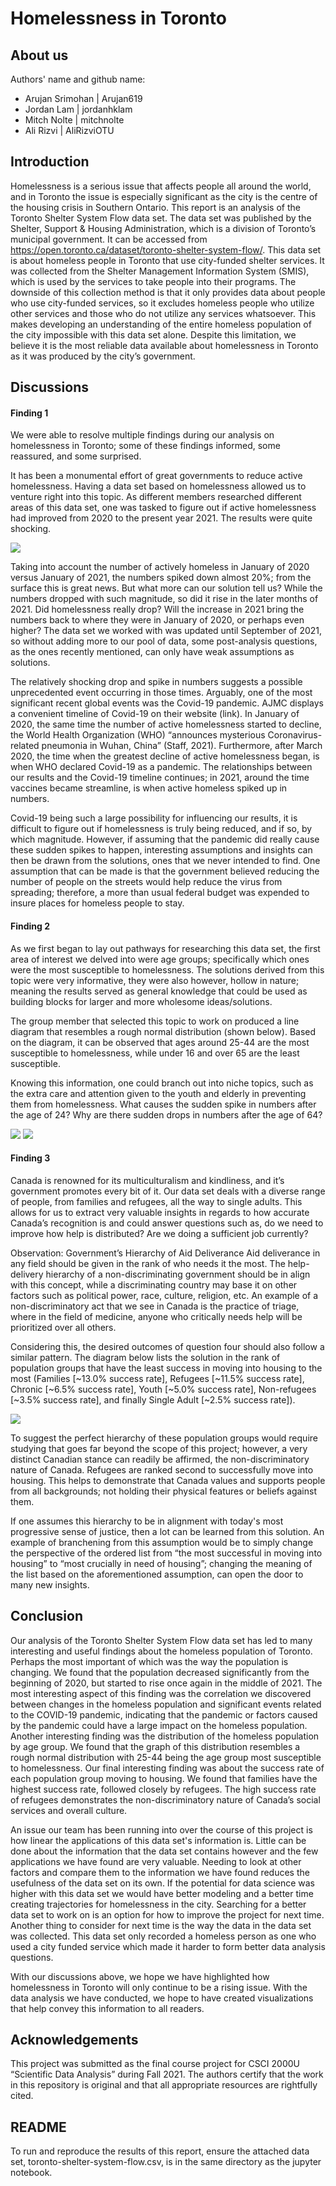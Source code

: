 # Homelessness in Toronto
## About us
Authors' name and github name:

- Arujan Srimohan | Arujan619
- Jordan Lam | jordanhklam
- Mitch Nolte | mitchnolte
- Ali Rizvi | AliRizviOTU

## Introduction
Homelessness is a serious issue that affects people all around the world, and in Toronto the issue is especially significant as the city is the centre of the housing crisis in Southern Ontario. This report is an analysis of the Toronto Shelter System Flow data set. The data set was published by the Shelter, Support & Housing Administration, which is a division of Toronto’s municipal government. It can be accessed from https://open.toronto.ca/dataset/toronto-shelter-system-flow/. This data set is about homeless people in Toronto that use city-funded shelter services. It was collected from the Shelter Management Information System (SMIS), which is used by the services to take people into their programs. The downside of this collection method is that it only provides data about people who use city-funded services, so it excludes homeless people who utilize other services and those who do not utilize any services whatsoever. This makes developing an understanding of the entire homeless population of the city impossible with this data set alone. Despite this limitation, we believe it is the most reliable data available about homelessness in Toronto as it was produced by the city’s government.

## Discussions
#### Finding 1
We were able to resolve multiple findings during our analysis on homelessness in Toronto; some of these findings informed, some reassured, and some surprised. 

It has been a monumental effort of great governments to reduce active homelessness. Having a data set based on homelessness allowed us to venture right into this topic. As different members researched different areas of this data set, one was tasked to figure out if active homelessness had improved from 2020 to the present year 2021. The results were quite shocking. 

![](Visuals/q5graph.png)

Taking into account the number of actively homeless in January of 2020 versus January of 2021, the numbers spiked down almost 20%; from the surface this is great news. But what more can our solution tell us? While the numbers dropped with such magnitude, so did it rise in the later months of 2021. Did homelessness really drop? Will the increase in 2021 bring the numbers back to where they were in January of 2020, or perhaps even higher? The data set we worked with was updated until September of 2021, so without adding more to our pool of data, some post-analysis questions, as the ones recently mentioned, can only have weak assumptions as solutions. 

The relatively shocking drop and spike in numbers suggests a possible unprecedented event occurring in those times. Arguably, one of the most significant recent global events was the Covid-19 pandemic. AJMC displays a convenient timeline of Covid-19 on their website (link). In January of 2020, the same time the number of active homelessness started to decline, the World Health Organization (WHO) “announces mysterious Coronavirus-related pneumonia in Wuhan, China” (Staff, 2021). Furthermore, after March 2020, the time when the greatest decline of active homelessness began, is when WHO declared Covid-19 as a pandemic. The relationships between our results and the Covid-19 timeline continues; in 2021, around the time vaccines became streamline, is when active homeless spiked up in numbers.

Covid-19 being such a large possibility for influencing our results, it is difficult to figure out if homelessness is truly being reduced, and if so, by which magnitude. However, if assuming that the pandemic did really cause these sudden spikes to happen, interesting assumptions and insights can then be drawn from the solutions, ones that we never intended to find. One assumption that can be made is that the government believed reducing the number of people on the streets would help reduce the virus from spreading; therefore, a more than usual federal budget was expended to insure places for homeless people to stay.

#### Finding 2
As we first began to lay out pathways for researching this data set, the first area of interest we delved into were age groups; specifically which ones were the most susceptible to homelessness. The solutions derived from this topic were very informative, they were also however, hollow in nature; meaning the results served as general knowledge that could be used as building blocks for larger and more wholesome ideas/solutions.

The group member that selected this topic to work on produced a line diagram that resembles a rough normal distribution (shown below). Based on the diagram, it can be observed that ages around 25-44 are the most susceptible to homelessness, while under 16 and over 65 are the least susceptible. 

Knowing this information, one could branch out into niche topics, such as the extra care and attention given to the youth and elderly in preventing them from homelessness. What causes the sudden spike in numbers after the age of 24? Why are there sudden drops in numbers after the age of 64?

![](Visuals/q1graph2.png)
![](Visuals/q1graph1.png)

#### Finding 3
Canada is renowned for its multiculturalism and kindliness, and it’s government promotes every bit of it. Our data set deals with a diverse range of people, from families and refugees, all the way to single adults. This allows for us to extract very valuable insights in regards to how accurate Canada’s recognition is and could answer questions such as, do we need to improve how help is distributed? Are we doing a sufficient job currently?

Observation: Government’s Hierarchy of Aid Deliverance
Aid deliverance in any field should be given in the rank of who needs it the most. The help-delivery hierarchy of a non-discriminating government should be in align with this concept, while a discriminating country may base it on other factors such as political power, race, culture, religion, etc. An example of a non-discriminatory act that we see in Canada is the practice of triage, where in the field of medicine, anyone who critically needs help will be prioritized over all others.

Considering this, the desired outcomes of question four should also follow a similar pattern. The diagram below lists the solution in the rank of population groups that have the least success in moving into housing to the most (Families [~13.0% success rate], Refugees [~11.5% success rate], Chronic [~6.5% success rate], Youth [~5.0% success rate], Non-refugees [~3.5% success rate], and finally Single Adult [~2.5% success rate]).

![](Visuals/q4dataframe.png)
 
To suggest the perfect hierarchy of these population groups would require studying that goes far beyond the scope of this project; however, a very distinct Canadian stance can readily be affirmed, the non-discriminatory nature of Canada. Refugees are ranked second to successfully move into housing. This helps to demonstrate that Canada values and supports people from all backgrounds; not holding their physical features or beliefs against them.

If one assumes this hierarchy to be in alignment with today's most progressive sense of justice, then a lot can be learned from this solution. An example of branchening from this assumption would be to simply change the perspective of the ordered list from “the most successful in moving into housing” to “most crucially in need of housing”; changing the meaning of the list based on the aforementioned assumption, can open the door to many new insights. 

## Conclusion
Our analysis of the Toronto Shelter System Flow data set has led to many interesting and useful findings about the homeless population of Toronto. Perhaps the most important of which was the way the population is changing. We found that the population decreased significantly from the beginning of 2020, but started to rise once again in the middle of 2021. The most interesting aspect of this finding was the correlation we discovered between changes in the homeless population and significant events related to the COVID-19 pandemic, indicating that the pandemic or factors caused by the pandemic could have a large impact on the homeless population. Another interesting finding was the distribution of the homeless population by age group. We found that the graph of this distribution resembles a rough normal distribution with 25-44 being the age group most susceptible to homelessness. Our final interesting finding was about the success rate of each population group moving to housing. We found that families have the highest success rate, followed closely by refugees. The high success rate of refugees demonstrates the non-discriminatory nature of Canada’s social services and overall culture.

An issue our team has been running into over the course of this project is how linear the applications of this data set's information is. Little can be done about the information that the data set contains however and the few applications we have found are very valuable. Needing to look at other factors and compare them to the information we have found reduces the usefulness of the data set on its own. If the potential for data science was higher with this data set we would have better modeling and a better time creating trajectories for homelessness in the city. Searching for a better data set to work on is an option for how to improve the project for next time. Another thing to consider for next time is the way the data in the data set was collected. This data set only recorded a homeless person as one who used a city funded service which made it harder to form better data analysis questions.

With our discussions above, we hope we have highlighted how homelessness in Toronto will only continue to be a rising issue. With the data analysis we have conducted, we hope to have created visualizations that help convey this information to all readers. 

## Acknowledgements
This project was submitted as the final course project for CSCI 2000U “Scientific Data Analysis” during Fall 2021. The authors certify that the work in this repository is original and that all appropriate resources are rightfully cited.

## README
To run and reproduce the results of this report, ensure the attached data set, toronto-shelter-system-flow.csv, is in the same directory as the jupyter notebook.

